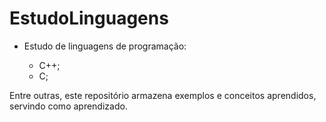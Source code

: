 # EstudoLinguagens

* Estudo de linguagens de programação:

  * C++;
  * C;


Entre outras, este repositório armazena exemplos e conceitos aprendidos, servindo como aprendizado.
